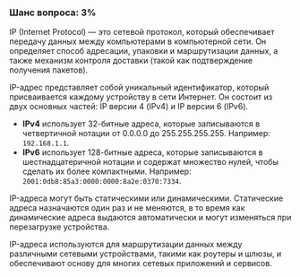 ### Шанс вопроса: 3%

IP (Internet Protocol) — это сетевой протокол, который обеспечивает передачу данных между компьютерами в компьютерной сети. Он определяет способ адресации, упаковки и маршрутизации данных, а также механизм контроля доставки (такой как подтверждение получения пакетов).

IP-адрес представляет собой уникальный идентификатор, который присваивается каждому устройству в сети Интернет. Он состоит из двух основных частей: IP версии 4 (IPv4) и IP версии 6 (IPv6).

- **IPv4** использует 32-битные адреса, которые записываются в четвертичной нотации от 0.0.0.0 до 255.255.255.255. Например: `192.168.1.1`.
- **IPv6** использует 128-битные адреса, которые записываются в шестнадцатеричной нотации и содержат множество нулей, чтобы сделать их более компактными. Например: `2001:0db8:85a3:0000:0000:8a2e:0370:7334`.

IP-адреса могут быть статическими или динамическими. Статические адреса назначаются один раз и не меняются, в то время как динамические адреса выдаются автоматически и могут изменяться при перезагрузке устройства.

IP-адреса используются для маршрутизации данных между различными сетевыми устройствами, такими как роутеры и шлюзы, и обеспечивают основу для многих сетевых приложений и сервисов.